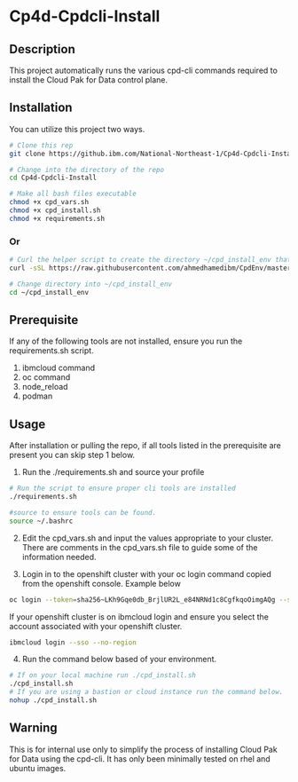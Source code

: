# Cp4d-Cpdcli-Install


## Description
This project automatically runs the various cpd-cli commands required to install the Cloud Pak for Data control plane.

## Installation

You can utilize this project two ways. 
```bash
# Clone this rep
git clone https://github.ibm.com/National-Northeast-1/Cp4d-Cpdcli-Install.git

# Change into the directory of the repo 
cd Cp4d-Cpdcli-Install

# Make all bash files executable
chmod +x cpd_vars.sh
chmod +x cpd_install.sh
chmod +x requirements.sh

```


### Or

```bash
# Curl the helper script to create the directory ~/cpd_install_env that will contain all needed scripts
curl -sSL https://raw.githubusercontent.com/ahmedhamedibm/CpdEnv/master/cpd_install_helper.sh | bash

# Change directory into ~/cpd_install_env
cd ~/cpd_install_env
```

## Prerequisite
If any of the following tools are not installed, ensure you run the requirements.sh script.
1. ibmcloud command
2. oc command
3. node_reload
4. podman

## Usage
After installation or pulling the repo, if all tools listed in the prerequisite are present you can skip step 1 below.

1. Run the ./requirements.sh and source your profile
```bash
# Run the script to ensure proper cli tools are installed
./requirements.sh

#source to ensure tools can be found.
source ~/.bashrc
```

2. Edit the cpd_vars.sh and input the values appropriate to your cluster. There are comments in the cpd_vars.sh file to guide some of the information needed.

3. Login in to the openshift cluster with your oc login command copied from the openshift console. Example below 
```bash
oc login --token=sha256~LKh9Gqe0db_BrjlUR2L_e84NRNd1c8CgfkqoOimgAQg --server=https://c111-e.us-east.containers.cloud.ibm.com:31969
```
If your openshift cluster is on ibmcloud login and ensure you select the account associated with your openshift cluster.
```bash
ibmcloud login --sso --no-region
```

4. Run the command below based of your environment.
```bash
# If on your local machine run ./cpd_install.sh
./cpd_install.sh
# If you are using a bastion or cloud instance run the command below.
nohup ./cpd_install.sh
```


## Warning

This is for internal use only to simplify the process of installing Cloud Pak for Data using the cpd-cli. It has only been minimally tested on rhel and ubuntu images.
